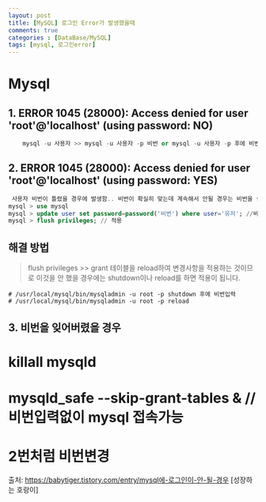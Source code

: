 ```yaml
---
layout: post
title: [MySQL] 로그인 Error가 발생했을때 
comments: true
categories : [DataBase/MySQL]
tags: [mysql, 로그인error] 
---
```


#  Mysql 

## 1. ERROR 1045 (28000): Access denied for user 'root'@'localhost' (using password: NO)
```s
    mysql -u 사용자 >> mysql -u 사용자 -p 비번 or mysql -u 사용자 -p 후에 비번 입력 
```

## 2. ERROR 1045 (28000): Access denied for user 'root'@'localhost' (using password: YES)
```sql
 사용자 비번이 틀렸을 경우에 발생함.. 비번이 확실히 맞는데 계속해서 안될 경우는 비번을 설정한 후에 MySQL에 변경사항을 적용하기 위한 flush privileges << 명령어를 입력하지 않아서 그렇습니다.
mysql > use mysql
mysql > update user set password=password('비번') where user='유저'; //비번변경
mysql > flush privileges; // 적용
```



## 해결 방법 

> flush privileges >> grant 테이블을 reload하여 변경사항을 적용하는 것이므로 이것을 안 했을 경우에는 shutdown이나 reload를 하면 적용이 됩니다.
```
# /usr/local/mysql/bin/mysqladmin -u root -p shutdown 후에 비번입력
# /usr/local/mysql/bin/mysqladmin -u root -p reload
```


## 3. 비번을 잊어버렸을 경우

 # killall mysqld
 # mysqld_safe  --skip-grant-tables & // 비번입력없이 mysql 접속가능
 # 2번처럼 비번변경


출처: https://babytiger.tistory.com/entry/mysql에-로그인이-안-될-경우 [성장하는 호랑이]

